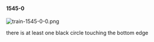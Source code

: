 #### 1545-0
![train-1545-0-0.png](https://github.com/lil-lab/nlvr/raw/master/nlvr/train/images/79/train-1545-0-0.png "train-1545-0-0.png")

there is at least one black circle touching the bottom edge